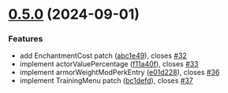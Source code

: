 # [0.5.0](https://github.com/RafearTheModder/PoachedBugsVR/compare/release/v0.4.1...release/v0.5.0) (2024-09-01)


### Features

* add EnchantmentCost patch ([abc1e49](https://github.com/RafearTheModder/PoachedBugsVR/commit/abc1e49fc0e033d4f59967dcb66e02c767c5fe26)), closes [#32](https://github.com/RafearTheModder/PoachedBugsVR/issues/32)
* implement actorValuePercentage ([f11a40f](https://github.com/RafearTheModder/PoachedBugsVR/commit/f11a40fc30aedd99df479c4818e4265c5b313a61)), closes [#33](https://github.com/RafearTheModder/PoachedBugsVR/issues/33)
* implement armorWeightModPerkEntry ([e01d228](https://github.com/RafearTheModder/PoachedBugsVR/commit/e01d2288eebe07f1ecd283919dbc82c8e3e59b0f)), closes [#36](https://github.com/RafearTheModder/PoachedBugsVR/issues/36)
* implement TrainingMenu patch ([bc1defd](https://github.com/RafearTheModder/PoachedBugsVR/commit/bc1defdafa2ed9c73911cf33d24d26a2217ef74a)), closes [#37](https://github.com/RafearTheModder/PoachedBugsVR/issues/37)
